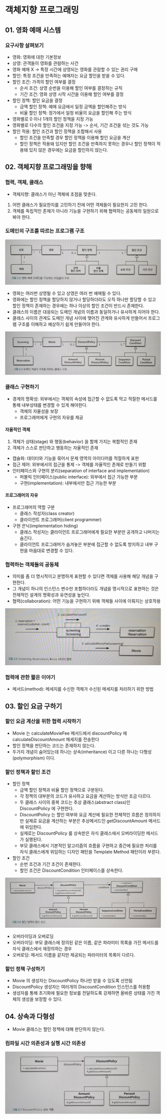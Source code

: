 # 객체지향 프로그래밍

## 01. 영화 예매 시스템

### 요구사항 살펴보기

- 영화: 영화에 대한 기본정보
- 상영: 관객들이 영화를 관람하는 사건
- 영화 예매 X -> 특정 시간에 상영되는 영화를 관람할 수 있는 권리 구매
- 할인: 특정 조건을 만족하는 예매자는 요금 할인을 받을 수 있다.
- 할인 조건: 가격의 할인 여부를 결정
    - 순서 조건: 상영 순번을 이용해 할인 여부를 결정하는 규칙
    - 기간 조건: 영화 상영 시작 시간을 이용해 할인 여부를 결정
- 할인 정책: 할인 요금을 결정
    - 금액 할인 정책: 예매 요금에서 일정 금액을 할인해주는 방식
    - 비율 할인 정책: 정가에서 일정 비율의 요금을 할인해 주는 방식
- 영화별로 0 이나 1개의 할인 정책을 지정 가능
- 영화별로 다수의 할인 조건을 지정 가능 -> 순서, 기간 조건을 섞는 것도 가능
- 할인 적용: 할인 조건과 할인 정책을 조합해서 사용
    - 할인 조건을 만족할 경우 할인 정책을 이용해 할인 요금을 계산
    - 할인 정책은 적용돼 있지만 할인 조건을 만족하지 못하는 경우나 할인 정책이 적용돼 있지 않은 경우에는 요금을 할인하지 않는다.

## 02. 객체지향 프로그래밍을 향해

### 협력, 객체, 클래스

- 객체지향: 클래스가 아닌 객체에 초점을 맞춘다.

1. 어떤 클래스가 필요한지를 고민하기 전에 어떤 객체들이 필요한지 고민 한다.
2. 객체를 독립적인 존재가 아니라 기능을 구현하기 위해 협력하는 공동체의 일원으로 봐야 한다.

### 도메인의 구조를 따르는 프로그램 구조

<img src="img/2.3.png" alt="영화 예매 도메인을 구성하는 타입들의 구조" />

- 영화는 여러번 상영될 수 있고 상영은 여러 번 예매될 수 있다.
- 영화에는 할인 정책을 할당하지 않거나 할당하더라도 오직 하나만 할당할 수 있고 할인 정책이 존재하는 경우에는 하나 이상의 할인 조건이 반드시 존재한다.
- 클래스의 이름은 대응되는 도메인 개념의 이름과 동일하거나 유사하게 지어야 한다.
- 클래스 사이의 관계도 도메인 개념 사이에 맺어진 관계와 유사하게 만들어서 프로그램 구조를 이해하고 예상하기 쉽게 만들어야 한다.

<img src="img/2.4.png" alt="도메인 개념의 구조를 따르는 클래스 구조" />

### 클래스 구현하기

- 경계의 명확성: 외부에서는 객체의 속성에 접근할 수 없도록 막고 적절한 메서드를 통해 내부상태를 변경할 수 있게 해야한다.
    - 객체의 자율성을 보장
    - 프로그래머에게 구현의 자유를 제공

#### 자율적인 객체

1. 객체가 상태(stage) 와 행동(behavior) 을 함께 가지는 복합적인 존재
2. 객체가 스스로 판단하고 행동하는 자율적인 존재

- 캡슐화: 데이터와 기능을 묶어서 문제 영역의 아이디어를 적절하게 표현
- 접근 제어: 외부에서의 접근을 통제 -> 객체를 자율적인 존재로 만들기 위함
- 인터페이스와 구현의 분리(separation of interface and implementation)
    - 퍼블릭 인터페이스(public interface): 외부에서 접근 가능한 부분
    - 구현(implementation): 내부에서만 접근 가능한 부분

#### 프로그래머의 자유

- 프로그래머의 역할 구분
    - 클래스 작성자(class creator)
    - 클라이언트 프로그래머(client programmer)
- 구현 은닉(implementation hiding)
    - 클래스 작성자는 클라이언트 프로그래머에게 필요한 부분만 공개하고 나머지는 숨긴다.
    - 클라이언트 프로그래머가 숨겨놓은 부분에 접근할 수 없도록 방지하고 내부 구현을 마음대로 변경할 수 있다.

### 협력하는 객체들의 공동체

- 의미를 좀 더 명시적이고 분명하게 표현할 수 있다면 객체를 사용해 해당 개념을 구현한다.
- 그 개념이 하나의 인스턴스 변수만 포함하더라도 개념을 명시적으로 표현하는 것은 전체적인 설계의 명확성과 유연성을 높인다.
- 협력(collaboration): 어떤 기능을 구현하기 위해 객체들 사이에 이뤄지는 상호작용

<img src="img/2.5.png" alt="Screening, Reservation, Movie 사이의 협력" />

### 협력에 관한 짧은 이야기

- 메서드(method): 메세지를 수신한 객체가 수신된 메세지를 처리하기 위한 방법

## 03. 할인 요금 구하기

### 할인 요금 계산을 위한 협력 시작하기

- Movie 는 calculateMovieFee 메서드에서 discountPolicy 에 calculateDiscountAmount 메세지를 전송한다
- 할인 정책을 판단하는 코드는 존재하지 않는다.
- 두가지 개념이 숨어있는데 하나는 상속(inheritance) 이고 다른 하나는 다형성(polymorphism) 이다.

### 할인 정책과 할인 조건

- 할인 정책
    - 금액 할인 정책과 비율 할인 정책으로 구분된다.
    - 각 정책의 대부분의 코드가 유사하고 요금을 계산하는 방식만 조금 다르다.
    - 두 클래스 사이의 중복 코드는 추상 클래스(abstract class)인 DiscountPolicy 에 구현한다.
    - DiscountPolicy 는 할인 여부와 요금 계산에 필요한 전체적인 흐름은 정의하지만 실제로 요금을 계산하는 부분은 추상메서드인 getDiscountAmount 메서드에 위임한다.
    - 실제로는 DiscountPolicy 를 상속받은 자식 클래스에서 오버라이딩한 메서드가 실행된다.
    - 부모 클래스에서 기본적인 알고리즘의 흐름을 구현하고 중간에 필요한 처리를 자식 클래스에게 위임하는 디자인 패턴을 Template Method 패턴이라 부른다.
- 할인 조건
    - 순번 조건과 기간 조건이 존재한다.
    - 할인 조건은 DiscountCondition 인터페이스를 상속한다.

<img src="img/2.6.png" alt="할인 정책과 할인 조건" />

- 오버라이딩과 오버로딩
- 오버라이딩: 부모 클래스에 정의된 같은 이름, 같은 파라미터 목록을 가진 메서드를 자식 클래스에서 재정의하는 경우
- 오버로딩: 메서드 이름을 같지만 제공되는 파라미터의 목록이 다르다.

### 할인 정책 구성하기

- Movie 의 생성자는 DiscountPolicy 하나만 받을 수 있도록 선언됨
- DiscountPolicy 생성자는 여러개의 DiscountCondition 인스턴스를 허용함
- 생성자를 통해 초기화에 필요한 정보를 전달하도록 강제하면 올바른 상태를 가진 객체의 생성을 보장할 수 있다.

## 04. 상속과 다형성

- Movie 클래스는 할인 정책에 대해 판단하지 않는다.

### 컴파일 시간 의존성과 실행 시간 의존성

<img src="img/2.7.png" alt="DiscountPolicy 상속 계층" />
